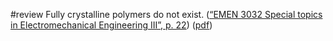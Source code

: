 #review 
Fully crystalline polymers do not exist. ([“EMEN 3032 Special topics in Electromechanical Engineering III”, p. 22](zotero://select/library/items/3UBF9LWL)) ([pdf](zotero://open-pdf/library/items/IJLPFJ7H?page=22&annotation=6DHQ78J7))
